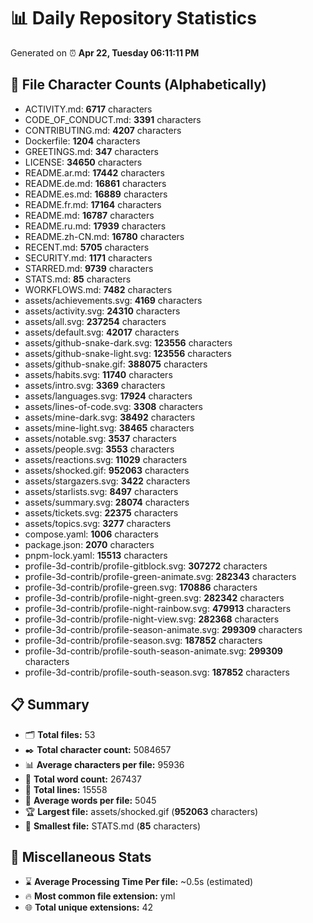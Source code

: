# 📊 Daily Repository Statistics
Generated on ⏰ **Apr 22, Tuesday 06:11:11 PM**

## 📂 File Character Counts (Alphabetically)
- ACTIVITY.md: **6717** characters
- CODE_OF_CONDUCT.md: **3391** characters
- CONTRIBUTING.md: **4207** characters
- Dockerfile: **1204** characters
- GREETINGS.md: **347** characters
- LICENSE: **34650** characters
- README.ar.md: **17442** characters
- README.de.md: **16861** characters
- README.es.md: **16889** characters
- README.fr.md: **17164** characters
- README.md: **16787** characters
- README.ru.md: **17939** characters
- README.zh-CN.md: **16780** characters
- RECENT.md: **5705** characters
- SECURITY.md: **1171** characters
- STARRED.md: **9739** characters
- STATS.md: **85** characters
- WORKFLOWS.md: **7482** characters
- assets/achievements.svg: **4169** characters
- assets/activity.svg: **24310** characters
- assets/all.svg: **237254** characters
- assets/default.svg: **42017** characters
- assets/github-snake-dark.svg: **123556** characters
- assets/github-snake-light.svg: **123556** characters
- assets/github-snake.gif: **388075** characters
- assets/habits.svg: **11740** characters
- assets/intro.svg: **3369** characters
- assets/languages.svg: **17924** characters
- assets/lines-of-code.svg: **3308** characters
- assets/mine-dark.svg: **38492** characters
- assets/mine-light.svg: **38465** characters
- assets/notable.svg: **3537** characters
- assets/people.svg: **3553** characters
- assets/reactions.svg: **11029** characters
- assets/shocked.gif: **952063** characters
- assets/stargazers.svg: **3422** characters
- assets/starlists.svg: **8497** characters
- assets/summary.svg: **28074** characters
- assets/tickets.svg: **22375** characters
- assets/topics.svg: **3277** characters
- compose.yaml: **1006** characters
- package.json: **2070** characters
- pnpm-lock.yaml: **15513** characters
- profile-3d-contrib/profile-gitblock.svg: **307272** characters
- profile-3d-contrib/profile-green-animate.svg: **282343** characters
- profile-3d-contrib/profile-green.svg: **170886** characters
- profile-3d-contrib/profile-night-green.svg: **282342** characters
- profile-3d-contrib/profile-night-rainbow.svg: **479913** characters
- profile-3d-contrib/profile-night-view.svg: **282368** characters
- profile-3d-contrib/profile-season-animate.svg: **299309** characters
- profile-3d-contrib/profile-season.svg: **187852** characters
- profile-3d-contrib/profile-south-season-animate.svg: **299309** characters
- profile-3d-contrib/profile-south-season.svg: **187852** characters

## 📋 Summary
- 🗂️ **Total files:** 53
- ✒️ **Total character count:** 5084657
- 📊 **Average characters per file:** 95936
- 📝 **Total word count:** 267437
- 🧾 **Total lines:** 15558
- 📐 **Average words per file:** 5045
- 🏆 **Largest file:** assets/shocked.gif (**952063** characters)
- 🥉 **Smallest file:** STATS.md (**85** characters)

## 🌟 Miscellaneous Stats
- ⌛ **Average Processing Time Per file:** ~0.5s (estimated)
- 🔥 **Most common file extension:** yml
- 🌐 **Total unique extensions:** 42
